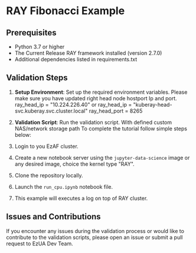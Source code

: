 # RAY Fibonacci Example

## Prerequisites
- Python 3.7 or higher
- The Current Release RAY framework installed (version 2.7.0)
- Additional dependencies listed in requirements.txt

## Validation Steps
1. **Setup Environment**: Set up the required environment variables. Please make sure you have updated right head node hostport Ip and port.
    ray_head_ip = "10.224.226.40" or 
    ray_head_ip = "kuberay-head-svc.kuberay.svc.cluster.local"
    ray_head_port = 8265

2. **Validation Script**: Run the validation script.
With defined custom NAS/network storage path
To complete the tutorial follow simple steps below:
1. Login to you EzAF cluster.
2. Create a new notebook server using the `jupyter-data-science` image or any desired image, choice the kernel type "RAY".
3. Clone the repository locally.
4. Launch the `run_cpu.ipynb` notebook file.
5. This example will executes a log on top of RAY cluster.

## Issues and Contributions

If you encounter any issues during the validation process or would like to contribute to the validation scripts, please open an issue or submit a pull request to EzUA Dev Team.